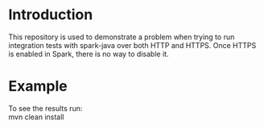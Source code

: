 # Introduction
This repository is used to demonstrate a problem when trying to run integration tests 
with spark-java over both HTTP and HTTPS. Once HTTPS is enabled in Spark, there is no way to disable it.

# Example
To see the results run:  
mvn clean install
